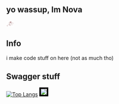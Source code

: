 ## yo wassup, Im Nova 

<img src="https://github.com/isknova/isknova/blob/main/71837398_nDMtGr1y3K9LEEO.jpg" style="width: 20px; max-width: 100%;">

## Info
i make code stuff on here (not as much tho)




## Swagger stuff
[![Top Langs](https://github-readme-stats.vercel.app/api/top-langs/?username=isknova&theme=dark)](https://github.com/anuraghazra/github-readme-stats)
<a href="https://discord.com/users/1151667489873350706"><img style="border: 4px solid #000;" src="https://lanyard.cnrad.dev/api/1151667489873350706" /></a>
